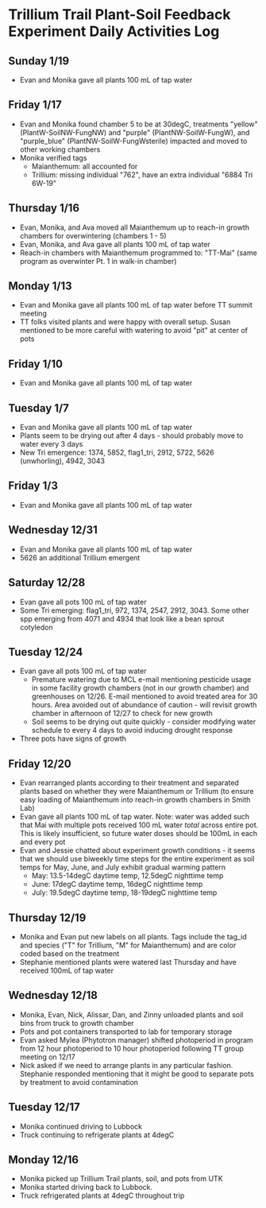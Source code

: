 # Trillium Trail Plant-Soil Feedback Experiment Daily Activities Log

## Sunday 1/19
 - Evan and Monika gave all plants 100 mL of tap water

## Friday 1/17
 - Evan and Monika found chamber 5 to be at 30degC, treatments "yellow" (PlantW-SoilNW-FungNW) and "purple" (PlantNW-SoilW-FungW), and "purple_blue" (PlantNW-SoilW-FungWsterile) impacted and moved to other working chambers
 - Monika verified tags
   - Maianthemum: all accounted for
   - Trillium: missing individual "762", have an extra individual "6884 Tri 6W-19" 

## Thursday 1/16
 - Evan, Monika, and Ava moved all Maianthemum up to reach-in growth chambers for overwintering (chambers 1 - 5)
 - Evan, Monika, and Ava gave all plants 100 mL of tap water
 - Reach-in chambers with Maianthemum programmed to: "TT-Mai" (same program as overwinter Pt. 1 in walk-in chamber)

## Monday 1/13
 - Evan and Monika gave all plants 100 mL of tap water before TT summit meeting
 - TT folks visited plants and were happy with overall setup. Susan mentioned to be more careful with watering to avoid "pit" at center of pots

## Friday 1/10
 - Evan and Monika gave all plants 100 mL of tap water

## Tuesday 1/7
 - Evan and Monika gave all plants 100 mL of tap water
 - Plants seem to be drying out after 4 days - should probably move to water every 3 days
 - New Tri emergence: 1374, 5852, flag1_tri, 2912, 5722, 5626 (unwhorling), 4942, 3043

## Friday 1/3
 - Evan and Monika gave all plants 100 mL of tap water

## Wednesday 12/31
 - Evan and Monika gave all plants 100 mL of tap water
 - 5626 an additional Trillium emergent

## Saturday 12/28
 - Evan gave all pots 100 mL of tap water
 - Some Tri emerging: flag1_tri, 972, 1374, 2547, 2912, 3043. Some other spp emerging from 4071 and 4934 that look like a bean sprout cotyledon

## Tuesday 12/24
 - Evan gave all pots 100 mL of tap water
    - Premature watering due to MCL e-mail mentioning pesticide usage in some facility growth chambers (not in our growth chamber) and greenhouses on 12/26. E-mail mentioned to avoid treated area for 30 hours. Area avoided out of abundance of caution - will revisit growth chamber in afternoon of 12/27 to check for new growth
    - Soil seems to be drying out quite quickly - consider modifying water schedule to every 4 days to avoid inducing drought response
 - Three pots have signs of growth

## Friday 12/20
 - Evan rearranged plants according to their treatment and separated plants based on whether they were Maianthemum or Trillium (to ensure easy loading of Maianthemum into reach-in growth chambers in Smith Lab)
 - Evan gave all plants 100 mL of tap water. Note: water was added such that Mai with multiple pots received 100 mL water _total_ across entire pot. This is likely insufficient, so future water doses should be 100mL in each and every pot
 - Evan and Jessie chatted about experiment growth conditions - it seems that we should use biweekly time steps for the entire experiment as soil temps for May, June, and July exhibit gradual warming pattern
    - May: 13.5-14degC daytime temp, 12.5degC nighttime temp
    - June: 17degC daytime temp, 16degC nighttime temp
    - July: 19.5degC daytime temp, 18-19degC nighttime temp

## Thursday 12/19
 - Monika and Evan put new labels on all plants. Tags include the tag_id and species ("T" for Trillium, "M" for Maianthemum) and are color coded based on the treatment
 - Stephanie mentioned plants were watered last Thursday and have received 100mL of tap water

## Wednesday 12/18
 - Monika, Evan, Nick, Alissar, Dan, and Zinny unloaded plants and soil bins from truck to growth chamber
 - Pots and pot containers transported to lab for temporary storage
 - Evan asked Mylea (Phytotron manager) shifted photoperiod in program from 12 hour photoperiod to 10 hour photoperiod following TT group meeting on 12/17
 - Nick asked if we need to arrange plants in any particular fashion. Stephanie responded mentioning that it might be good to separate pots by treatment to avoid contamination

## Tuesday 12/17
 - Monika continued driving to Lubbock
 - Truck continuing to refrigerate plants at 4degC

## Monday 12/16
 - Monika picked up Trillium Trail plants, soil, and pots from UTK
 - Monika started driving back to Lubbock. 
 - Truck refrigerated plants at 4degC throughout trip